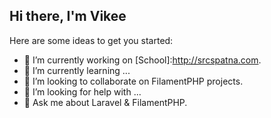 ## Hi there, I'm Vikee


Here are some ideas to get you started:

- 🔭 I’m currently working on [School]:http://srcspatna.com.
- 🌱 I’m currently learning ...
- 👯 I’m looking to collaborate on FilamentPHP projects.
- 🤔 I’m looking for help with ...
- 💬 Ask me about Laravel & FilamentPHP.

